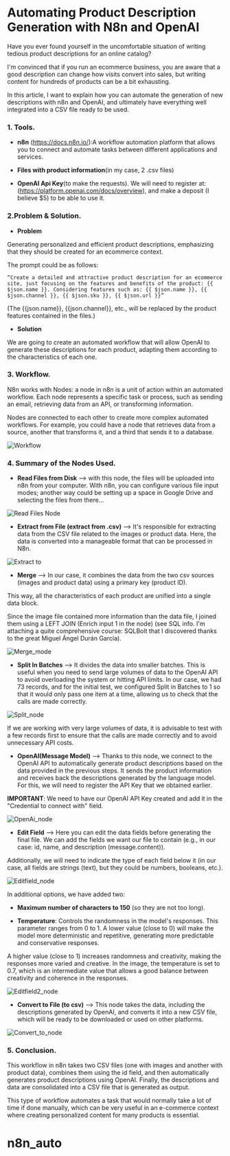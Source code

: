# Automating Product Description Generation with N8n and OpenAI

Have you ever found yourself in the uncomfortable situation of writing tedious product descriptions for an online catalog?

I'm convinced that if you run an ecommerce business, you are aware that a good description can change how visits convert into sales, but writing content for hundreds of products can be a bit exhausting.

In this article, I want to explain how you can automate the generation of new descriptions with n8n and OpenAI, and ultimately have everything well integrated into a CSV file ready to be used.

### 1. Tools.

- **n8n** (https://docs.n8n.io/):A workflow automation platform that allows you to connect and automate tasks between different applications and services.

- **Files with product information**(in my case, 2 .csv files)

- **OpenAI Api Key**(to make the requests). We will need to register at: (https://platform.openai.com/docs/overview), and make a deposit (I believe $5) to be able to use it.

### 2.Problem & Solution.

- **Problem**

Generating personalized and efficient product descriptions, emphasizing that they should be created for an ecommerce context.

The prompt could be as follows:

```
“Create a detailed and attractive product description for an ecommerce site, just focusing on the features and benefits of the product: {{ $json.name }}. Considering features such as: {{ $json.name }}, {{ $json.channel }}, {{ $json.sku }}, {{ $json.url }}”

```

(The {{json.name}}, {{json.channel}}, etc., will be replaced by the product features contained in the files.)

- **Solution**

We are going to create an automated workflow that will allow OpenAI to generate these descriptions for each product, adapting them according to the characteristics of each one.

### 3. Workflow.

N8n works with Nodes: a node in n8n is a unit of action within an automated workflow. Each node represents a specific task or process, such as sending an email, retrieving data from an API, or transforming information.

Nodes are connected to each other to create more complex automated workflows. For example, you could have a node that retrieves data from a source, another that transforms it, and a third that sends it to a database.

![Workflow](src/workflow.png)

### 4. Summary of the Nodes Used.

- **Read Files from Disk** —> with this node, the files will be uploaded into n8n from your computer. With n8n, you can configure various file input modes; another way could be setting up a space in Google Drive and selecting the files from there...

![Read Files Node](src/read_files_node.png)

- **Extract from File (extract from .csv)** --> It's responsible for extracting data from the CSV file related to the images or product data. Here, the data is converted into a manageable format that can be processed in N8n.

![Extract to](src/extract_from_node.png)

- **Merge** --> In our case, it combines the data from the two csv sources (images and product data) using a primary key (product ID).

This way, all the characteristics of each product are unified into a single data block.

Since the image file contained more information than the data file, I joined them using a LEFT JOIN (Enrich input 1 in the node) (see SQL info. I'm attaching a quite comprehensive course: SQLBolt that I discovered thanks to the great Miguel Ángel Durán García).

![Merge_mode](src/merge_node.png)

- **Split In Batches** --> It divides the data into smaller batches. This is useful when you need to send large volumes of data to the OpenAI API to avoid overloading the system or hitting API limits. In our case, we had 73 records, and for the initial test, we configured Split in Batches to 1 so that it would only pass one item at a time, allowing us to check that the calls are made correctly.

![Split_node](src/split_node.png)

If we are working with very large volumes of data, it is advisable to test with a few records first to ensure that the calls are made correctly and to avoid unnecessary API costs.

- **OpenAI(Message Model)** --> Thanks to this node, we connect to the OpenAI API to automatically generate product descriptions based on the data provided in the previous steps. It sends the product information and receives back the descriptions generated by the language model. For this, we will need to register the API Key that we obtained earlier.

**IMPORTANT**: We need to have our OpenAI API Key created and add it in the "Credential to connect with" field.

![OpenAi_node](src/openai_node.png)

- **Edit Field** --> Here you can edit the data fields before generating the final file. We can add the fields we want our file to contain (e.g., in our case: id, name, and description (message.content)).

Additionally, we will need to indicate the type of each field below it (in our case, all fields are strings (text), but they could be numbers, booleans, etc.).

![Editfield_node](src/edit_field_node.png)

In additional options, we have added two:

- **Maximum number of characters to 150** (so they are not too long).

- **Temperature**: Controls the randomness in the model's responses. This parameter ranges from 0 to 1. A lower value (close to 0) will make the model more deterministic and repetitive, generating more predictable and conservative responses.

A higher value (close to 1) increases randomness and creativity, making the responses more varied and creative. In the image, the temperature is set to 0.7, which is an intermediate value that allows a good balance between creativity and coherence in the responses.

![Editfield2_node](src/edit_field2_node.png)

- **Convert to File (to csv)** --> This node takes the data, including the descriptions generated by OpenAI, and converts it into a new CSV file, which will be ready to be downloaded or used on other platforms.

![Convert_to_node](src/covert_to_node.png)

### 5. Conclusion.

This workflow in n8n takes two CSV files (one with images and another with product data), combines them using the id field, and then automatically generates product descriptions using OpenAI. Finally, the descriptions and data are consolidated into a CSV file that is generated as output.

This type of workflow automates a task that would normally take a lot of time if done manually, which can be very useful in an e-commerce context where creating personalized content for many products is essential.
# n8n_auto
